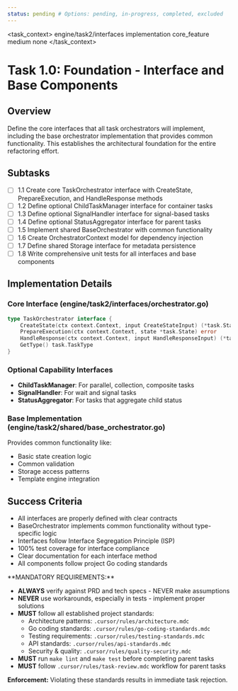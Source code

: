 ```yaml
---
status: pending # Options: pending, in-progress, completed, excluded
---
```


<task_context>
<domain>engine/task2/interfaces</domain>
<type>implementation</type>
<scope>core_feature</scope>
<complexity>medium</complexity>
<dependencies>none</dependencies>
</task_context>

# Task 1.0: Foundation - Interface and Base Components

## Overview

Define the core interfaces that all task orchestrators will implement, including the base orchestrator implementation that provides common functionality. This establishes the architectural foundation for the entire refactoring effort.

## Subtasks

- [ ] 1.1 Create core TaskOrchestrator interface with CreateState, PrepareExecution, and HandleResponse methods
- [ ] 1.2 Define optional ChildTaskManager interface for container tasks
- [ ] 1.3 Define optional SignalHandler interface for signal-based tasks
- [ ] 1.4 Define optional StatusAggregator interface for parent tasks
- [ ] 1.5 Implement shared BaseOrchestrator with common functionality
- [ ] 1.6 Create OrchestratorContext model for dependency injection
- [ ] 1.7 Define shared Storage interface for metadata persistence
- [ ] 1.8 Write comprehensive unit tests for all interfaces and base components

## Implementation Details

### Core Interface (engine/task2/interfaces/orchestrator.go)

```go
type TaskOrchestrator interface {
    CreateState(ctx context.Context, input CreateStateInput) (*task.State, error)
    PrepareExecution(ctx context.Context, state *task.State) error
    HandleResponse(ctx context.Context, input HandleResponseInput) (*task.Response, error)
    GetType() task.TaskType
}
```

### Optional Capability Interfaces

- **ChildTaskManager**: For parallel, collection, composite tasks
- **SignalHandler**: For wait and signal tasks
- **StatusAggregator**: For tasks that aggregate child status

### Base Implementation (engine/task2/shared/base_orchestrator.go)

Provides common functionality like:

- Basic state creation logic
- Common validation
- Storage access patterns
- Template engine integration

## Success Criteria

- All interfaces are properly defined with clear contracts
- BaseOrchestrator implements common functionality without type-specific logic
- Interfaces follow Interface Segregation Principle (ISP)
- 100% test coverage for interface compliance
- Clear documentation for each interface method
- All components follow project Go coding standards

<critical>
**MANDATORY REQUIREMENTS:**

- **ALWAYS** verify against PRD and tech specs - NEVER make assumptions
- **NEVER** use workarounds, especially in tests - implement proper solutions
- **MUST** follow all established project standards:
    - Architecture patterns: `.cursor/rules/architecture.mdc`
    - Go coding standards: `.cursor/rules/go-coding-standards.mdc`
    - Testing requirements: `.cursor/rules/testing-standards.mdc`
    - API standards: `.cursor/rules/api-standards.mdc`
    - Security & quality: `.cursor/rules/quality-security.mdc`
- **MUST** run `make lint` and `make test` before completing parent tasks
- **MUST** follow `.cursor/rules/task-review.mdc` workflow for parent tasks

**Enforcement:** Violating these standards results in immediate task rejection.
</critical>
